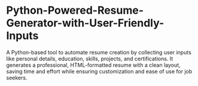 # Python-Powered-Resume-Generator-with-User-Friendly-Inputs
A Python-based tool to automate resume creation by collecting user inputs like personal details, education, skills, projects, and certifications. It generates a professional, HTML-formatted resume with a clean layout, saving time and effort while ensuring customization and ease of use for job seekers.
